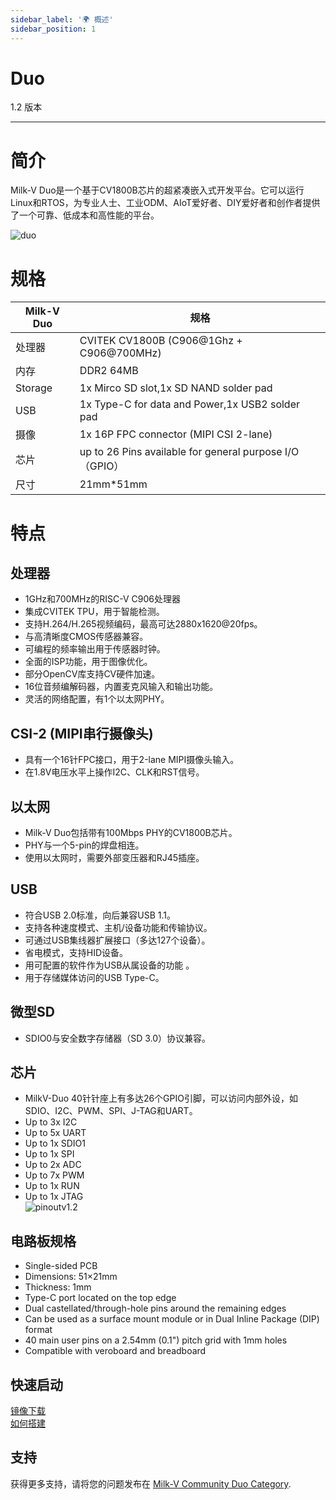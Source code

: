 ```yaml
---
sidebar_label: '🌍 概述'
sidebar_position: 1
---
```


# Duo

1.2 版本

-------------------------
# 简介
Milk-V Duo是一个基于CV1800B芯片的超紧凑嵌入式开发平台。它可以运行Linux和RTOS，为专业人士、工业ODM、AIoT爱好者、DIY爱好者和创作者提供了一个可靠、低成本和高性能的平台。  
  
![duo](/DOUImage/duo-v1.2.png)

# 规格
| Milk-V Duo | 规格                                                    |
| ---------- | ------------------------------------------------------- |
| 处理器     | CVITEK CV1800B (C906@1Ghz + C906@700MHz)                |
| 内存       | DDR2 64MB                                               |
| Storage    | 1x Mirco SD slot,1x SD NAND solder pad                  |
| USB        | 1x Type-C for data and Power,1x USB2 solder pad         |
| 摄像       | 1x 16P FPC connector (MIPI CSI 2-lane)                  |
| 芯片       | up to 26 Pins available for general purpose I/O（GPIO） |
| 尺寸       | 21mm*51mm                                               |


# 特点 

## 处理器
- 1GHz和700MHz的RISC-V C906处理器
- 集成CVITEK TPU，用于智能检测。
- 支持H.264/H.265视频编码，最高可达2880x1620@20fps。
- 与高清晰度CMOS传感器兼容。
- 可编程的频率输出用于传感器时钟。
- 全面的ISP功能，用于图像优化。
- 部分OpenCV库支持CV硬件加速。
- 16位音频编解码器，内置麦克风输入和输出功能。
- 灵活的网络配置，有1个以太网PHY。

## CSI-2 (MIPI串行摄像头)
- 具有一个16针FPC接口，用于2-lane MIPI摄像头输入。
- 在1.8V电压水平上操作I2C、CLK和RST信号。

## 以太网
- Milk-V Duo包括带有100Mbps PHY的CV1800B芯片。
- PHY与一个5-pin的焊盘相连。
- 使用以太网时，需要外部变压器和RJ45插座。

## USB
- 符合USB 2.0标准，向后兼容USB 1.1。
- 支持各种速度模式、主机/设备功能和传输协议。
- 可通过USB集线器扩展接口（多达127个设备）。
- 省电模式，支持HID设备。
- 用可配置的软件作为USB从属设备的功能 。
- 用于存储媒体访问的USB Type-C。

## 微型SD
- SDIO0与安全数字存储器（SD 3.0）协议兼容。

## 芯片 
- MilkV-Duo 40针针座上有多达26个GPIO引脚，可以访问内部外设，如SDIO、I2C、PWM、SPI、J-TAG和UART。
- Up to 3x I2C
- Up to 5x UART
- Up to 1x SDIO1
- Up to 1x SPI
- Up to 2x ADC
- Up to 7x PWM
- Up to 1x RUN
- Up to 1x JTAG  
![pinoutv1.2](/DOUImage/pinout-v1.2.png)


## 电路板规格
- Single-sided PCB
- Dimensions: 51×21mm
- Thickness: 1mm
- Type-C port located on the top edge
- Dual castellated/through-hole pins around the remaining edges
- Can be used as a surface mount module or in Dual Inline Package (DIP) format
- 40 main user pins on a 2.54mm (0.1") pitch grid with 1mm holes
- Compatible with veroboard and breadboard

## 快速启动
[镜像下载](https://github.com/milk-v/duo-manifest/releases)  
[如何搭建](https://github.com/milk-v/duo-manifest)  

## 支持
获得更多支持，请将您的问题发布在 [Milk-V Community Duo Category](https://community.milkv.io/c/duo/5).

